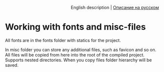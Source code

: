 <p align="right">
English description | <a href="../ru/fonts-and-misc.md">Описание на русском</a>
</p>

# Working with fonts and misc-files

All fonts are in the fonts folder with statics for the project.

In misc folder you can store any additional files, such as favicon and so on. All files will be copied from here into the root of the compiled project. Supports nested directories. When you copy files folder hierarchy will be saved.
